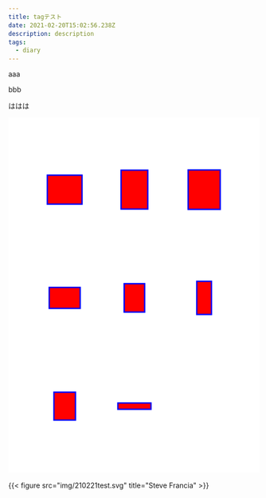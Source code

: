 ```yaml
---
title: tagテスト
date: 2021-02-20T15:02:56.238Z
description: description
tags:
  - diary
---
```

aaa

bbb

ははは

![test](static/img/210221test.svg)

{{< figure src="img/210221test.svg" title="Steve Francia" >}}